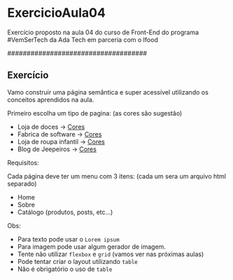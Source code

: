 # ExercicioAula04
 Exercício proposto na aula 04 do curso de Front-End do programa #VemSerTech da Ada Tech em parceria com o Ifood


####################################


## Exercício

Vamo construir uma página semântica e super acessível utilizando os conceitos aprendidos na aula.

Primeiro escolha um tipo de pagina: (as cores são sugestão)

- Loja de doces → [Cores](https://colorhunt.co/palette/ffc7c7ffe2e2f6f6f68785a2)
- Fabrica de software → [Cores](https://colorhunt.co/palette/f9f7f7dbe2ef3f72af112d4e)
- Loja de roupa infantil → [Cores](https://colorhunt.co/palette/f38181fce38aeaffd095e1d3)
- Blog de Jeepeiros -> [Cores](https://colorhunt.co/palette/7d5a50b4846ce5b299fcdec0)

Requisitos:

Cada página deve ter um menu com 3 itens: (cada um sera um arquivo html separado)

- Home
- Sobre
- Catálogo (produtos, posts, etc…)

Obs: 

- Para texto pode usar o `Lorem ipsum`
- Para imagem pode usar algum gerador de imagem.
- Tente não utilizar `flexbox` e `grid` (vamos ver nas próximas aulas)
- Pode tentar criar o layout utilizando `table`
- Não é obrigatório o uso de `table`
